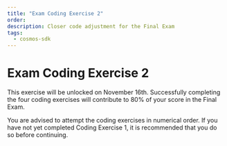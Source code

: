 ```yaml
---
title: "Exam Coding Exercise 2"
order:
description: Closer code adjustment for the Final Exam
tags:
  - cosmos-sdk
---
```


# Exam Coding Exercise 2

This exercise will be unlocked on November 16th. Successfully completing the four coding exercises will contribute to 80% of your score in the Final Exam.

You are advised to attempt the coding exercises in numerical order. If you have not yet completed Coding Exercise 1, it is recommended that you do so before continuing.

<!--
**Coding Exercise 2** is now accessible in your personal repo. Click [here](https://git.academy.b9lab.com/ida-p5-final-exam/student-projects) to go to the Academy Gitlab server and open your project's merge requests page.

To complete this exercise, in effect, all you need is to adjust about 20 lines of code. An experienced developer can tackle it in 20 minutes.

<HighlightBox type="note">

The four Coding Exercises are worth 80% of your Final Exam score collectively. 

You are free to attempt this exercise now, or you can wait until the Final Exam period officially begins on January 4th, 2024. The absolute deadline for attempting the exercise is February 1st.

</HighlightBox>

When you complete the exercise you will be able to see your score directly. You can repeat this exercise as often as you like if you want to improve your score.
-->
